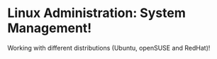 # Linux Administration: System Management!
Working with different distributions (Ubuntu, openSUSE and RedHat)!
